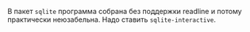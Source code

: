 

В пакет `sqlite` программа собрана без поддержки readline и потому практически
неюзабельна. Надо ставить `sqlite-interactive`.

